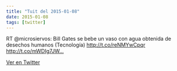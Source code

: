 ```yaml
---
title: "Tuit del 2015-01-08"
date: 2015-01-08
tags: [twitter]
---
```


RT @microsiervos: Bill Gates se bebe un vaso con agua obtenida de desechos humanos (Tecnología) http://t.co/reNMYwCpqr http://t.co/mWDIg7JW…



[Ver en Twitter](https://twitter.com/i/web/status/553213422167662592)

